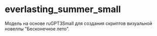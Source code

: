 # everlasting_summer_small
Модель на основе ruGPT3Small для создания скриптов визуальной новеллы "Бесконечное лето".
